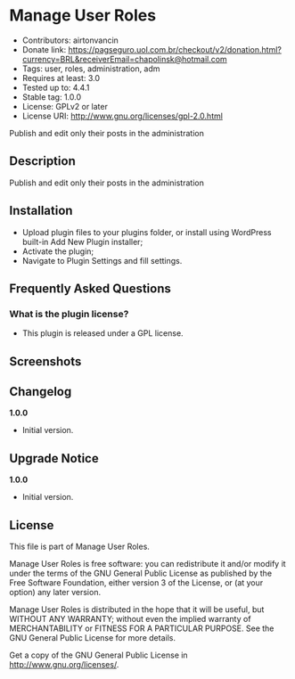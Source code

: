 # Manage User Roles

- Contributors: airtonvancin
- Donate link: https://pagseguro.uol.com.br/checkout/v2/donation.html?currency=BRL&receiverEmail=chapolinsk@hotmail.com
- Tags: user, roles, administration, adm
- Requires at least: 3.0
- Tested up to: 4.4.1
- Stable tag: 1.0.0
- License: GPLv2 or later
- License URI: http://www.gnu.org/licenses/gpl-2.0.html

Publish and edit only their posts in the administration

## Description

Publish and edit only their posts in the administration

## Installation

* Upload plugin files to your plugins folder, or install using WordPress built-in Add New Plugin installer;
* Activate the plugin;
* Navigate to Plugin Settings and fill settings.

## Frequently Asked Questions

### What is the plugin license?

* This plugin is released under a GPL license.

## Screenshots

## Changelog

**1.0.0**

* Initial version.

## Upgrade Notice

**1.0.0**

* Initial version.

## License 

This file is part of Manage User Roles.

Manage User Roles is free software: you can redistribute it and/or modify it under the terms of the GNU General Public License as published
by the Free Software Foundation, either version 3 of the License, or (at your option) any later version.

Manage User Roles is distributed in the hope that it will be useful, but WITHOUT ANY WARRANTY; without even the implied warranty of
MERCHANTABILITY or FITNESS FOR A PARTICULAR PURPOSE. See the GNU General Public License for more details.

Get a copy of the GNU General Public License in <http://www.gnu.org/licenses/>.

